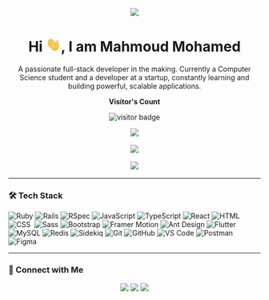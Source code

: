 
<p align="center"><img src="https://github.com/Mahmoud-Mohmed-1/Mahmoud-Mohmed-1/raw/f152c5a6ae71d7e68a9d3d7870bf35d873ee5b20/Black.jpg"></p>

<h1 align="center">Hi <img src="https://raw.githubusercontent.com/KevinPatel04/KevinPatel04/master/Hi.gif" width="30px">, I am Mahmoud Mohamed</h1>

<p align="center" width="150px">A passionate full-stack developer in the making. Currently a Computer Science student and a developer at a startup, constantly learning and building powerful, scalable applications.</p>

<p align="center"><b>Visitor's Count</b></p>
<p align="center"><img src="https://profile-counter.glitch.me/{mahmoudfalous}/count.svg" alt="visitor badge"/></p>

<p align="center"><img src="https://github-readme-stats.vercel.app/api/top-langs/?username=mahmoudfalous&layout=compact&theme=chartreuse-dark"></p>
<p align="center"><img src="https://github-readme-stats.vercel.app/api?username=mahmoudfalous&count_private=true&show_icons=true&theme=chartreuse-dark&include_all_commits=true" width="400"></p> 
<p align="center"><img src="https://github-readme-streak-stats.herokuapp.com?user=mahmoudfalous&theme=chartreuse-dark"></p>

---

### 🛠️ Tech Stack

![Ruby](https://img.shields.io/badge/-Ruby-05122A?style=flat&logo=ruby&logoColor=CC342D)&nbsp;![Rails](https://img.shields.io/badge/-Ruby%20on%20Rails-05122A?style=flat&logo=ruby-on-rails&logoColor=CC0000)&nbsp;![RSpec](https://img.shields.io/badge/-RSpec-05122A?style=flat&logo=ruby)&nbsp;![JavaScript](https://img.shields.io/badge/-JavaScript-05122A?style=flat&logo=javascript)&nbsp;![TypeScript](https://img.shields.io/badge/-TypeScript-05122A?style=flat&logo=typescript&logoColor=3178C6)&nbsp;![React](https://img.shields.io/badge/-React-05122A?style=flat&logo=react)&nbsp;![HTML](https://img.shields.io/badge/-HTML-05122A?style=flat&logo=html5)&nbsp;![CSS](https://img.shields.io/badge/-CSS-05122A?style=flat&logo=css3&logoColor=1572B6)&nbsp;
![Sass](https://img.shields.io/badge/-Sass-05122A?style=flat&logo=sass&logoColor=CC6699)&nbsp;![Bootstrap](https://img.shields.io/badge/-Bootstrap-05122A?style=flat&logo=bootstrap)&nbsp;![Framer Motion](https://img.shields.io/badge/-Framer%20Motion-05122A?style=flat&logo=framer)&nbsp;![Ant Design](https://img.shields.io/badge/-Ant%20Design-05122A?style=flat&logo=ant-design&logoColor=0170FE)&nbsp;![Flutter](https://img.shields.io/badge/-Flutter-05122A?style=flat&logo=flutter)&nbsp;![MySQL](https://img.shields.io/badge/-MySQL-05122A?style=flat&logo=mysql&logoColor=4479A1)&nbsp;![Redis](https://img.shields.io/badge/-Redis-05122A?style=flat&logo=redis&logoColor=DC382D)&nbsp;![Sidekiq](https://img.shields.io/badge/-Sidekiq-05122A?style=flat&logo=ruby)&nbsp;![Git](https://img.shields.io/badge/-Git-05122A?style=flat&logo=git)&nbsp;![GitHub](https://img.shields.io/badge/-GitHub-05122A?style=flat&logo=github)&nbsp;![VS Code](https://img.shields.io/badge/-VS%20Code-05122A?style=flat&logo=visual-studio-code)&nbsp;![Postman](https://img.shields.io/badge/-Postman-05122A?style=flat&logo=postman)&nbsp;![Figma](https://img.shields.io/badge/-Figma-05122A?style=flat&logo=figma)&nbsp;

---

### :link: Connect with Me

<p align="center">
<a href="mailto:mahmoudfalous@gmail.com"><img src="https://img.shields.io/badge/-Email-D14836?style=for-the-badge&logo=Gmail&logoColor=white"/></a>
<a href="https://www.linkedin.com/in/mahmoud-mohamed-872897289"><img src="https://img.shields.io/badge/-LinkedIn-0077B5?style=for-the-badge&logo=Linkedin&logoColor=white"/></a>
<a href="https://github.com/Mahmoud-Mohamed-3"><img src="https://img.shields.io/badge/-GitHub-181717?style=for-the-badge&logo=github&logoColor=white"/></a>
</p>
